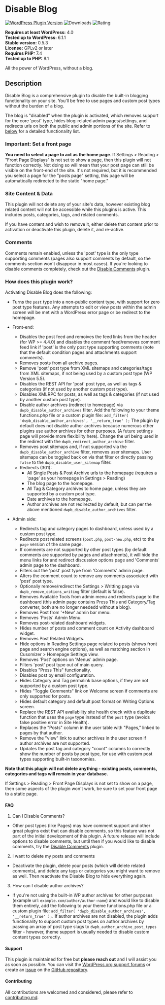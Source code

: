 Disable Blog
======================

[![WordPress Plugin Version](https://img.shields.io/wordpress/plugin/v/disable-blog)](https://wordpress.org/plugins/disable-blog/) ![Downloads](https://img.shields.io/wordpress/plugin/dt/disable-blog.svg) ![Rating](https://img.shields.io/wordpress/plugin/r/disable-blog.svg)

**Requires at least WordPress:** 4.0  
**Tested up to WordPress:** 6.1.1  
**Stable version:** 0.5.3  
**License:** GPLv2 or later  
**Requires PHP:** 7.4  
**Tested up to PHP:** 8.1  

All the power of WordPress, without a blog.

## Description

Disable Blog is a comprehensive plugin to disable the built-in blogging functionality on your site. You'll be free to use pages and custom post types without the burden of a blog.

The blog is "disabled" when the plugin is activated, which removes support for the core 'post' type, hides blog-related admin pages/settings, and redirects urls on both the public and admin portions of the site. Refer to [below](#how-does-this-plugin-work) for a detailed functionality list.

### Important: Set a front page

**You need to select a page to act as the home page**. If Settings > Reading > "Front Page Displays" is not set to show a page, then this plugin will not function correctly. Not doing so will mean that your post page can still be visible on the front-end of the site. It's not required, but it is recommended you select a page for the  "posts page" setting, this page will be automatically redirected to the static "home page."

### Site Content & Data

This plugin will not delete any of your site's data, however existing blog related content will not be accessible while this plugins is active. This includes posts, categories, tags, and related comments.

If you have content and wish to remove it, either delete that content prior to activation or deactivate this plugin, delete it, and re-active. 

### Comments

Comments remain enabled, unless the 'post' type is the only type supporting comments (pages also support comments by default, so the comments section won't disappear in most cases). If you're looking to disable comments completely, check out the [Disable Comments](https://wordpress.org/plugins/disable-comments/) plugin.

### How does this plugin work?

Activating Disable Blog does the following:

- Turns the `post` type into a non-public content type, with support for zero post type features. Any attempts to edit or view posts within the admin screen will be met with a WordPress error page or be redirect to the homepage.

- Front-end:
	- Disables the post feed and remoives the feed links from the header (for WP >= 4.4.0) and disables the comment feed/removes comment feed link if 'post' is the only post type supporting comments (note that the default condition pages and attachments support comments).
	- Removes posts from all archive pages.
	- Remove 'post' post type from XML sitemaps and categories/tags from XML sitemaps, if not being used by a custom post type (WP Version 5.5).
	- Disables the REST API for 'post' post type, as well as tags & categories (if not used by another custom post type).
	- Disables XMLRPC for posts, as well as tags & categories (if not used by another custom post type).
	- Disable author archives (redirect to homepage) via `dwpb_disable_author_archives` filter. Add the following to your theme functions.php file or a custom plugin file: `add_filter( 'dwpb_disable_author_archives', '__return_true' );` The plugin by default does not disable author archives because numerous other plugins use author archives for other purposes. (A future settings page will provide more flexibility here). Change the url being used in the redirect with the `dwpb_redirect_author_archive` filter.
	- Removes post sitemaps and, if not supported via the `dwpb_disable_author_archive` filter, removes user sitemaps. User sitemaps can be toggled back on via that filter or directly passing `false` to the `dwpb_disable_user_sitemap` filter.
	- Redirects (301):
		- All Single Posts & Post Archive urls to the homepage (requires a 'page' as your homepage in Settings > Reading)
		- The blog page to the homepage.
		- All Tag & Category archives to home page, unless they are supported by a custom post type.
		- Date archives to the homepage.
		- Author archives are not redirected by default, but can per the above mentioned `dwpb_disable_author_archives` filter.

- Admin side:
	- Redirects tag and category pages to dashboard, unless used by a custom post type.
	- Redirects post related screens (`post.php`, `post-new.php`, etc) to the `page` version of the same page.
	- If comments are not supported by other post types (by default comments are supported by pages and attachments), it will hide the menu links for and redirect discussion options page and 'Comments' admin page to the dashboard.
	- Filters out the 'post' post type from 'Comments' admin page.
	- Alters the comment count to remove any comments associated with 'post' post type.
	- Optionally remove/redirect the Settings > Writting page via `dwpb_remove_options_writing` filter (default is false).
	- Removes Available Tools from admin menu and redirects page to the dashboard (this admin page contains Press This and Category/Tag converter, both are no longer neededd without a blog).
	- Removes Post from '+New' admin bar menu.
	- Removes 'Posts' Admin Menu.
	- Removes post-related dashboard widgets.
	- Hides number of posts and comment count on Activity dashboard widget.
	- Removes Post Related Widgets.
	- Hide options in Reading Settings page related to posts (shows front page and search engine options), as well as matching section in Cusomizer > Homepage Settings view.
	- Removes 'Post' options on 'Menus' admin page.
	- Filters 'post' post type out of main query.
	- Disables "Press This" functionality.
	- Disables post by email configuration.
	- Hides Category and Tag permalink base options, if they are not supported by a custom post type.
	- Hides "Toggle Comments" link on Welcome screen if comments are only supported for posts.
	- Hides default category and default post format on Writing Options screen.
	- Replace the REST API availability site health check with a duplicate function that uses the `page` type instead of the `post` type (avoids false positive error in Site Health).
	- Replaces the "Posts" column in the user table with "Pages," linked to pages by that author.
	- Remove the "view" link to author archives in the user screen if author archives are not supported.
	- Updates the post tag and category "count" columns to correctly show the number of posts by post type, for use with custom post types supporting built-in taxonomies.

**Note that this plugin will not delete anything - existing posts, comments, categories and tags will remain in your database.** 

If Settings > Reading > Front Page Displays is not set to show on a page, then some aspects of the plugin won't work, be sure to set your front page to a static page.

#### FAQ

1. Can I Disable Comments?
 - Other post types (like Pages) may have comment support and other great plugins exist that can disable comments, so this feature was not part of the initial development of this plugin. A future release will include options to disable comments, but until then if you would like to disable comments, try the [Disable Comments](https://wordpress.org/plugins/disable-comments/) plugin.
2. I want to delete my posts and comments
 - Deactivate the plugin, delete your posts (which will delete related comments), and delete any tags or categories you might want to remove as well. Then reactivate the Disable Blog to hide everything again.
3. How can I disable author archives?
 - If you're not using the built-in WP author archives for other purposes (example url: `example.com/author/author-name`) and would like to disable them entirely, add the following to your theme functions.php file or a custom plugin file: `add_filter( 'dwpb_disable_author_archives', '__return_true' );`. If author archives are not disabled, the plugin adds functionality to support custom post types on author archives by passing an array of post type slugs to `dwpb_author_archive_post_types` filter - however, theme support is usually needed to disable custom content types correctly.

#### Support

This plugin is maintained for free but **please reach out** and I will assist you as soon as possible. You can visit the [WordPress.org support forums](https://wordpress.org/support/plugin/disable-blog/) or create an [issue](https://github.com/joshuadavidnelson/disable-blog/issues/) on the [GitHub repository](https://github.com/joshuadavidnelson/disable-blog/).

#### Contributing

All contributions are welcomed and considered, please refer to [contributing.md](contributing.md).

